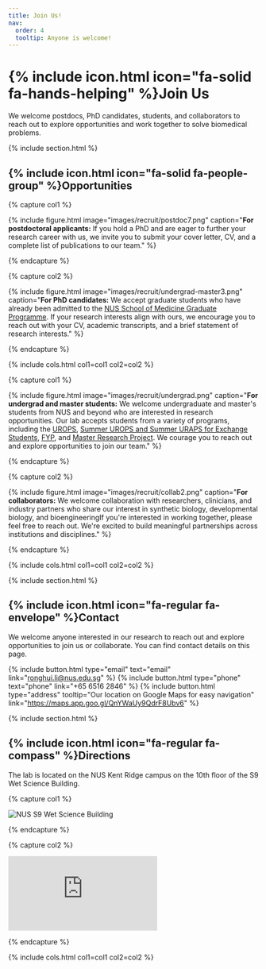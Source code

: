 ```yaml
---
title: Join Us!
nav:
  order: 4
  tooltip: Anyone is welcome!
---
```


# {% include icon.html icon="fa-solid fa-hands-helping" %}Join Us

We welcome postdocs, PhD candidates, students, and collaborators to reach out to explore opportunities and work together to solve biomedical problems.

{% include section.html %}

## {% include icon.html icon="fa-solid fa-people-group" %}Opportunities

{% capture col1 %}

{% include figure.html
   image="images/recruit/postdoc7.png"
   caption="**For postdoctoral applicants:** If you hold a PhD and are eager to further your research career with us, we invite you to submit your cover letter, CV, and a complete list of publications to our team."
%}

{% endcapture %}

{% capture col2 %}

{% include figure.html
   image="images/recruit/undergrad-master3.png"
   caption="**For PhD candidates:** We accept graduate students who have already been admitted to the [NUS School of Medicine Graduate Programme](https://medicine.nus.edu.sg/graduatestudies/application-procedures/). If your research interests align with ours, we encourage you to reach out with your CV, academic transcripts, and a brief statement of research interests."
%}

{% endcapture %}

{% include cols.html col1=col1 col2=col2 %}

{% capture col1 %}

{% include figure.html
   image="images/recruit/undergrad.png"
   caption="**For undergrad and master students:** We welcome undergraduate and master's students from NUS and beyond who are interested in research opportunities. Our lab accepts students from a variety of programs, including the [UROPS](https://www.science.nus.edu.sg/undergraduates/undergraduate-research/urops/), [Summer UROPS and Summer URAPS for Exchange Students](https://www.science.nus.edu.sg/undergraduates/study-abroad-programmes/incoming/summer-urops/), [FYP](https://www.dbs.nus.edu.sg/lifesciences/lsm4288/), and [Master Research Project](https://nusgs.nus.edu.sg/). We courage you to reach out and explore opportunities to join our team."
%}

{% endcapture %}

{% capture col2 %}

{% include figure.html
   image="images/recruit/collab2.png"
   caption="**For collaborators:** We welcome collaboration with researchers, clinicians, and industry partners who share our interest in synthetic biology, developmental biology, and bioengineeringIf you're interested in working together, please feel free to reach out. We're excited to build meaningful partnerships across institutions and disciplines."
%}

{% endcapture %}

{% include cols.html col1=col1 col2=col2 %}

{% include section.html %}

## {% include icon.html icon="fa-regular fa-envelope" %}Contact

We welcome anyone interested in our research to reach out and explore opportunities to join us or collaborate. You can find contact details on this page.

{%
  include button.html
  type="email"
  text="email"
  link="ronghui.li@nus.edu.sg"
%}
{%
  include button.html
  type="phone"
  text="phone"
  link="+65 6516 2846"
%}
{%
  include button.html
  type="address"
  tooltip="Our location on Google Maps for easy navigation"
  link="https://maps.app.goo.gl/QnYWaUy9QdrF8Ubv6"
%}

{% include section.html %}

## {% include icon.html icon="fa-regular fa-compass" %}Directions

The lab is located on the NUS Kent Ridge campus on the 10th floor of the S9 Wet Science Building. 

{% capture col1 %}

<div class="image-container">

  <img src="{{ 'images/1920_wsb1-1267351765.jpg' | relative_url }}" alt="NUS S9 Wet Science Building">

</div>

{% endcapture %}

{% capture col2 %}

<div class="map-container">

<iframe src="https://www.google.com/maps/embed?pb=!1m18!1m12!1m3!1d3988.7978734415537!2d103.78020803488968!3d1.2958822242022032!2m3!1f0!2f0!3f0!3m2!1i1024!2i768!4f13.1!3m3!1m2!1s0x31da1bc911595d3d%3A0xd684eb7b6242d35c!2sNUS%20S9%20Wet%20Science%20Building!5e0!3m2!1sen!2ssg!4v1760685171475!5m2!1sen!2ssg" style="border:0;" allowfullscreen="" loading="lazy" referrerpolicy="no-referrer-when-downgrade" ></iframe>

</div>

{% endcapture %}

{% include cols.html col1=col1 col2=col2 %}